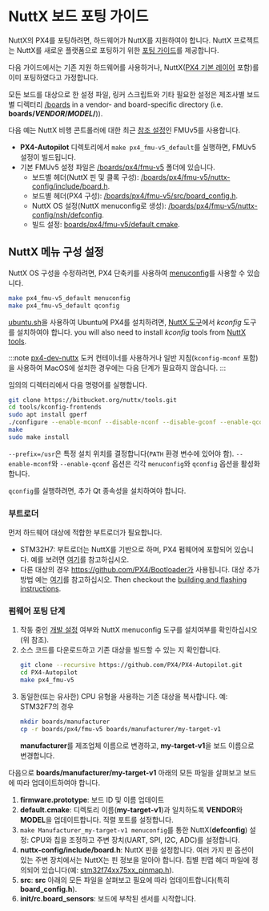 # NuttX 보드 포팅 가이드

NuttX의 PX4를 포팅하려면, 하드웨어가 NuttX를 지원하여야 합니다. NuttX 프로젝트는 NuttX를 새로운 플랫폼으로 포팅하기 위한 [포팅 가이드](https://cwiki.apache.org/confluence/display/NUTTX/Porting+Guide)를 제공합니다.

다음 가이드에서는 기존 지원 하드웨어를 사용하거나, NuttX([PX4 기본 레이어](https://github.com/PX4/PX4-Autopilot/tree/master/platforms/nuttx/src/px4) 포함)를 이미 포팅하였다고 가정합니다.

모든 보드를 대상으로 한 설정 파일, 링커 스크립트와 기타 필요한 설정은 제조사별 보드별 디렉터리 [/boards](https://github.com/PX4/PX4-Autopilot/tree/main/boards/) in a vendor- and board-specific directory (i.e. **boards/_VENDOR_/_MODEL_/**)).

다음 예는 NuttX 비행 콘트롤러에 대한 최근 [참조 설정](../hardware/reference_design.md)인 FMUv5를 사용합니다.
* **PX4-Autopilot** 디렉토리에서 `make px4_fmu-v5_default`를 실행하면, FMUv5 설정이 빌드됩니다.
* 기본 FMUv5 설정 파일은 [/boards/px4/fmu-v5](https://github.com/PX4/PX4-Autopilot/tree/master/boards/px4/fmu-v5) 폴더에 있습니다.
  * 보드별 헤더(NuttX 핀 및 클록 구성): [/boards/px4/fmu-v5/nuttx-config/include/board.h](https://github.com/PX4/PX4-Autopilot/blob/master/boards/px4/fmu-v5/nuttx-config/include/board.h).
  * 보드별 헤더(PX4 구성): [/boards/px4/fmu-v5/src/board_config.h](https://github.com/PX4/PX4-Autopilot/blob/master/boards/px4/fmu-v5/src/board_config.h).
  * NuttX OS 설정(NuttX menuconfig로 생성): [/boards/px4/fmu-v5/nuttx-config/nsh/defconfig](https://github.com/PX4/PX4-Autopilot/blob/master/boards/px4/fmu-v5/nuttx-config/nsh/defconfig).
  * 빌드 설정: [boards/px4/fmu-v5/default.cmake](https://github.com/PX4/PX4-Autopilot/blob/master/boards/px4/fmu-v5/default.cmake).

## NuttX 메뉴 구성 설정

NuttX OS 구성을 수정하려면, PX4 단축키를 사용하여 [menuconfig](https://bitbucket.org/patacongo/nuttx/src/master/)를 사용할 수 있습니다.
```sh
make px4_fmu-v5_default menuconfig
make px4_fmu-v5_default qconfig
```

[ubuntu.sh](https://github.com/PX4/PX4-Autopilot/blob/master/Tools/setup/ubuntu.sh)을 사용하여 Ubuntu에 PX4를 설치하려면, [NuttX 도구](https://bitbucket.org/nuttx/tools/src/master/)에서 *kconfig* 도구를 설치하여야 합니다. <!-- NEED px4_version --> you will also need to install *kconfig* tools from [NuttX tools](https://bitbucket.org/nuttx/tools/src/master/).

:::note
[px4-dev-nuttx](https://hub.docker.com/r/px4io/px4-dev-nuttx/) 도커 컨테이너를 사용하거나 일반 지침(`kconfig-mconf` 포함)을 사용하여 MacOS에 설치한 경우에는 다음 단계가 필요하지 않습니다.
:::

임의의 디렉터리에서 다음 명령어를 실행합니다.
```sh
git clone https://bitbucket.org/nuttx/tools.git
cd tools/kconfig-frontends
sudo apt install gperf
./configure --enable-mconf --disable-nconf --disable-gconf --enable-qconf --prefix=/usr
make
sudo make install
```

`--prefix=/usr`은 특정 설치 위치를 결정합니다(`PATH` 환경 변수에 있어야 함). `--enable-mconf`와 `--enable-qconf` 옵션은 각각 `menuconfig`와 `qconfig` 옵션을 활성화합니다.

`qconfig`를 실행하려면, 추가 Qt 종속성을 설치하여야 합니다.

### 부트로더

먼저 하드웨어 대상에 적합한 부트로더가 필요합니다.
- STM32H7: 부트로더는 NuttX를 기반으로 하며, PX4 펌웨어에 포함되어 있습니다. 예를 보려면 [여기](https://github.com/PX4/PX4-Autopilot/tree/master/boards/holybro/durandal-v1/nuttx-config/bootloader)를 참고하십시오.
- 다른 대상의 경우 https://github.com/PX4/Bootloader가 사용됩니다. 대상 추가 방법 예는 [여기](https://github.com/PX4/Bootloader/pull/155/files)를 참고하십시오. Then checkout the [building and flashing instructions](../software_update/stm32_bootloader.md).

### 펌웨어 포팅 단계

1. 작동 중인 [개발 설정](../dev_setup/dev_env.md) 여부와 NuttX menuconfig 도구를 설치여부를 확인하십시오(위 참조).
1. 소스 코드를 다운로드하고 기존 대상을 빌드할 수 있는 지 확인합니다.
   ```bash
   git clone --recursive https://github.com/PX4/PX4-Autopilot.git
   cd PX4-Autopilot
   make px4_fmu-v5
   ```
1. 동일한(또는 유사한) CPU 유형을 사용하는 기존 대상을 복사합니다. 예: STM32F7의 경우
   ```bash
   mkdir boards/manufacturer
   cp -r boards/px4/fmu-v5 boards/manufacturer/my-target-v1
   ```
   **manufacturer**를 제조업체 이름으로 변경하고, **my-target-v1**을 보드 이름으로 변경합니다.

다음으로 **boards/manufacturer/my-target-v1** 아래의 모든 파일을 살펴보고 보드에 따라 업데이트하여야 합니다.
1. **firmware.prototype**: 보드 ID 및 이름 업데이트
1. **default.cmake**: 디렉토리 이름(**my-target-v1**)과 일치하도록 **VENDOR**와 **MODEL**을 업데이트합니다. 직렬 포트를 설정합니다.
1. `make Manufacturer_my-target-v1 menuconfig`를 통한 NuttX(**defconfig**) 설정: CPU와 칩을 조정하고 주변 장치(UART, SPI, I2C, ADC)를 설정합니다.
1. **nuttx-config/include/board.h**: NuttX 핀을 설정합니다. 여러 가지 핀 옵션이 있는 주변 장치에서는 NuttX는 핀 정보을 알아야 합니다. 칩별 핀맵 헤더 파일에 정의되어 있습니다(예: [stm32f74xx75xx_pinmap.h](https://github.com/PX4/NuttX/blob/px4_firmware_nuttx-8.2/arch/arm/src/stm32f7/hardware/stm32f74xx75xx_pinmap.h)).
1. **src**: **src** 아래의 모든 파일을 살펴보고 필요에 따라 업데이트합니다(특히 **board_config.h**).
1. **init/rc.board_sensors**: 보드에 부착된 센서를 시작합니다.

